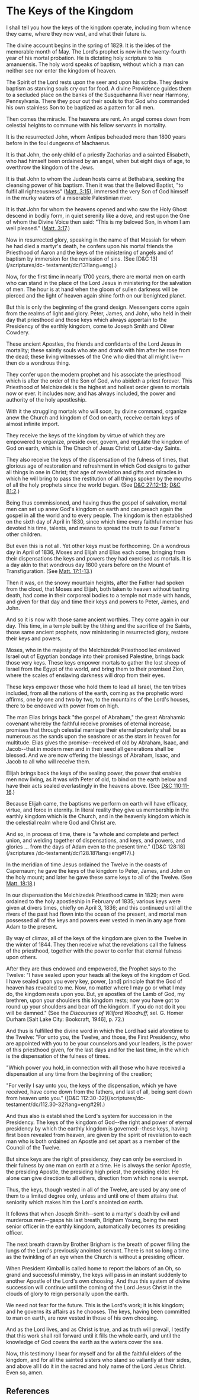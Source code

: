 # The Keys of the Kingdom

I shall tell you how the keys of the kingdom operate, including from whence
they came, where they now vest, and what their future is.

The divine account begins in the spring of 1829. It is the ides of the
memorable month of May. The Lord's prophet is now in the twenty-fourth year of
his mortal probation. He is dictating holy scripture to his amanuensis. The
holy word speaks of baptism, without which a man can neither see nor enter the
kingdom of heaven.

The Spirit of the Lord rests upon the seer and upon his scribe. They desire
baptism as starving souls cry out for food. A divine Providence guides them to
a secluded place on the banks of the Susquehanna River near Harmony,
Pennsylvania. There they pour out their souls to that God who commanded his
own stainless Son to be baptized as a pattern for all men.

Then comes the miracle. The heavens are rent. An angel comes down from
celestial heights to commune with his fellow servants in mortality.

It is the resurrected John, whom Antipas beheaded more than 1800 years before
in the foul dungeons of Machaerus.

It is that John, the only child of a priestly Zacharias and a sainted
Elisabeth, who had himself been ordained by an angel, when but eight days of
age, to overthrow the kingdom of the Jews.

It is that John to whom the Judean hosts came at Bethabara, seeking the
cleansing power of his baptism. Then it was that the Beloved Baptist, "to
fulfil all righteousness" ([Matt.
3:15](/scriptures/nt/matt/3.15?lang=eng#14)), immersed the very Son of God
himself in the murky waters of a miserable Palestinian river.

It is that John for whom the heavens opened and who saw the Holy Ghost descend
in bodily form, in quiet serenity like a dove, and rest upon the One of whom
the Divine Voice then said: "This is my beloved Son, in whom I am well
pleased." ([Matt. 3:17](/scriptures/nt/matt/3.17?lang=eng#16).)

Now in resurrected glory, speaking in the name of that Messiah for whom he had
died a martyr's death, he confers upon his mortal friends the Priesthood of
Aaron and the keys of the ministering of angels and of baptism by immersion
for the remission of sins. (See [D&amp;C 13](/scriptures/dc-
testament/dc/13?lang=eng).)

Now, for the first time in nearly 1700 years, there are mortal men on earth
who can stand in the place of the Lord Jesus in ministering for the salvation
of men. The hour is at hand when the gloom of sullen darkness will be pierced
and the light of heaven again shine forth on our benighted planet.

But this is only the beginning of the grand design. Messengers come again from
the realms of light and glory. Peter, James, and John, who held in their day
that priesthood and those keys which always appertain to the Presidency of the
earthly kingdom, come to Joseph Smith and Oliver Cowdery.

These ancient Apostles, the friends and confidants of the Lord Jesus in
mortality; these saintly souls who ate and drank with him after he rose from
the dead; these living witnesses of the One who died that all might live--then
do a wondrous thing.

They confer upon the modern prophet and his associate the priesthood which is
after the order of the Son of God, who abideth a priest forever. This
Priesthood of Melchizedek is the highest and holiest order given to mortals
now or ever. It includes now, and has always included, the power and authority
of the holy apostleship.

With it the struggling mortals who will soon, by divine command, organize anew
the Church and kingdom of God on earth, receive certain keys of almost
infinite import.

They receive the keys of the kingdom by virtue of which they are empowered to
organize, preside over, govern, and regulate the kingdom of God on earth,
which is The Church of Jesus Christ of Latter-day Saints.

They also receive the keys of the dispensation of the fulness of times, that
glorious age of restoration and refreshment in which God designs to gather all
things in one in Christ; that age of revelation and gifts and miracles in
which he will bring to pass the restitution of all things spoken by the mouths
of all the holy prophets since the world began. (See [D&amp;C
27:12-13](/scriptures/dc-testament/dc/27.12-13?lang=eng#11); [D&amp;C
81:2](/scriptures/dc-testament/dc/81.2?lang=eng#1).)

Being thus commissioned, and having thus the gospel of salvation, mortal men
can set up anew God's kingdom on earth and can preach again the gospel in all
the world and to every people. The kingdom is then established on the sixth
day of April in 1830, since which time every faithful member has devoted his
time, talents, and means to spread the truth to our Father's other children.

But even this is not all. Yet other keys must be forthcoming. On a wondrous
day in April of 1836, Moses and Elijah and Elias each come, bringing from
their dispensations the keys and powers they had exercised as mortals. It is a
day akin to that wondrous day 1800 years before on the Mount of
Transfiguration. (See [Matt.
17:1-13](/scriptures/nt/matt/17.1-13?lang=eng#0).)

Then it was, on the snowy mountain heights, after the Father had spoken from
the cloud, that Moses and Elijah, both taken to heaven without tasting death,
had come in their corporeal bodies to a temple not made with hands, and given
for that day and time their keys and powers to Peter, James, and John.

And so it is now with those same ancient worthies. They come again in our day.
This time, in a temple built by the tithing and the sacrifice of the Saints,
those same ancient prophets, now ministering in resurrected glory, restore
their keys and powers.

Moses, who in the majesty of the Melchizedek Priesthood led enslaved Israel
out of Egyptian bondage into their promised Palestine, brings back those very
keys. These keys empower mortals to gather the lost sheep of Israel from the
Egypt of the world, and bring them to their promised Zion, where the scales of
enslaving darkness will drop from their eyes.

These keys empower those who hold them to lead all Israel, the ten tribes
included, from all the nations of the earth, coming as the prophetic word
affirms, one by one and two by two, to the mountains of the Lord's houses,
there to be endowed with power from on high.

The man Elias brings back "the gospel of Abraham," the great Abrahamic
covenant whereby the faithful receive promises of eternal increase, promises
that through celestial marriage their eternal posterity shall be as numerous
as the sands upon the seashore or as the stars in heaven for multitude. Elias
gives the promise--received of old by Abraham, Isaac, and Jacob--that in
modern men and in their seed all generations shall be blessed. And we are now
offering the blessings of Abraham, Isaac, and Jacob to all who will receive
them.

Elijah brings back the keys of the sealing power, the power that enables men
now living, as it was with Peter of old, to bind on the earth below and have
their acts sealed everlastingly in the heavens above. (See [D&amp;C
110:11-16](/scriptures/dc-testament/dc/110.11-16?lang=eng#10).)

Because Elijah came, the baptisms we perform on earth will have efficacy,
virtue, and force in eternity. In literal reality they give us membership in
the earthly kingdom which is the Church, and in the heavenly kingdom which is
the celestial realm where God and Christ are.

And so, in process of time, there is "a whole and complete and perfect union,
and welding together of dispensations, and keys, and powers, and glories ...
from the days of Adam even to the present time." ([D&amp;C 128:18](/scriptures
/dc-testament/dc/128.18?lang=eng#17).)

In the meridian of time Jesus ordained the Twelve in the coasts of Capernaum;
he gave the keys of the kingdom to Peter, James, and John on the holy mount;
and later he gave these same keys to all of the Twelve. (See [Matt.
18:18](/scriptures/nt/matt/18.18?lang=eng#17).)

In our dispensation the Melchizedek Priesthood came in 1829; men were ordained
to the holy apostleship in February of 1835; various keys were given at divers
times, chiefly on April 3, 1836; and this continued until all the rivers of
the past had flown into the ocean of the present, and mortal men possessed all
of the keys and powers ever vested in men in any age from Adam to the present.

By way of climax, all of the keys of the kingdom are given to the Twelve in
the winter of 1844. They then receive what the revelations call the fulness of
the priesthood, together with the power to confer that eternal fulness upon
others.

After they are thus endowed and empowered, the Prophet says to the Twelve: "I
have sealed upon your heads all the keys of the kingdom of God. I have sealed
upon you every key, power, [and] principle that the God of heaven has revealed
to me. Now, no matter where I may go or what I may do, the kingdom rests upon
you. But, ye apostles of the Lamb of God, my brethren, upon your shoulders
this kingdom rests; now you have got to round up your shoulders and bear off
the kingdom. If you do not do it you will be damned." (See the _Discourses of
Wilford Woodruff,_ sel. G. Homer Durham [Salt Lake City: Bookcraft, 1946], p.
72.)

And thus is fulfilled the divine word in which the Lord had said aforetime to
the Twelve: "For unto you, the Twelve, and those, the First Presidency, who
are appointed with you to be your counselors and your leaders, is the power of
this priesthood given, for the last days and for the last time, in the which
is the dispensation of the fulness of times.

"Which power you hold, in connection with all those who have received a
dispensation at any time from the beginning of the creation;

"For verily I say unto you, the keys of the dispensation, which ye have
received, have come down from the fathers, and last of all, being sent down
from heaven unto you." ([D&amp;C 112:30-32](/scriptures/dc-
testament/dc/112.30-32?lang=eng#29).)

And thus also is established the Lord's system for succession in the
Presidency. The keys of the kingdom of God--the right and power of eternal
presidency by which the earthly kingdom is governed--these keys, having first
been revealed from heaven, are given by the spirit of revelation to each man
who is both ordained an Apostle and set apart as a member of the Council of
the Twelve.

But since keys are the right of presidency, they can only be exercised in
their fulness by one man on earth at a time. He is always the senior Apostle,
the presiding Apostle, the presiding high priest, the presiding elder. He
alone can give direction to all others, direction from which none is exempt.

Thus, the keys, though vested in all of the Twelve, are used by any one of
them to a limited degree only, unless and until one of them attains that
seniority which makes him the Lord's anointed on earth.

It follows that when Joseph Smith--sent to a martyr's death by evil and
murderous men--gasps his last breath, Brigham Young, being the next senior
officer in the earthly kingdom, automatically becomes its presiding officer.

The next breath drawn by Brother Brigham is the breath of power filling the
lungs of the Lord's previously anointed servant. There is not so long a time
as the twinkling of an eye when the Church is without a presiding officer.

When President Kimball is called home to report the labors of an Oh, so grand
and successful ministry, the keys will pass in an instant suddenly to another
Apostle of the Lord's own choosing. And thus this system of divine succession
will continue until the coming of the Lord Jesus Christ in the clouds of glory
to reign personally upon the earth.

We need not fear for the future. This is the Lord's work; it is his kingdom;
and he governs its affairs as he chooses. The keys, having been committed to
man on earth, are now vested in those of his own choosing.

And as the Lord lives, and as Christ is true, and as truth will prevail, I
testify that this work shall roll forward until it fills the whole earth, and
until the knowledge of God covers the earth as the waters cover the sea.

Now, this testimony I bear for myself and for all the faithful elders of the
kingdom, and for all the sainted sisters who stand so valiantly at their
sides, and above all I do it in the sacred and holy name of the Lord Jesus
Christ. Even so, amen.

## References

